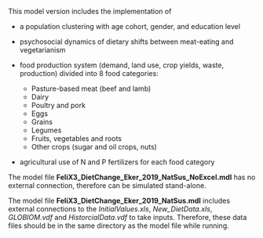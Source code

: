 This model version includes the implementation of 

- a population clustering with age cohort, gender, and education level

- psychosocial dynamics of dietary shifts between meat-eating and vegetarianism

- food production system (demand, land use, crop yields, waste, production) divided into 8 food categories:
    - Pasture-based meat (beef and lamb)
    - Dairy
    - Poultry and pork
    - Eggs
    - Grains
    - Legumes
    - Fruits, vegetables and roots
    - Other crops (sugar and oil crops, nuts)
    
 - agricultural use of N and P fertilizers for each food category
 
The model file **FeliX3_DietChange_Eker_2019_NatSus_NoExcel.mdl** has no external connection, therefore can be simulated stand-alone.

The model file **FeliX3_DietChange_Eker_2019_NatSus.mdl** includes external connections to the *InitialValues.xls*, *New_DietData.xls*, *GLOBIOM.vdf* and *HistorcialData.vdf* to take inputs. Therefore, these data files should be in the same directory as the model file while running.
